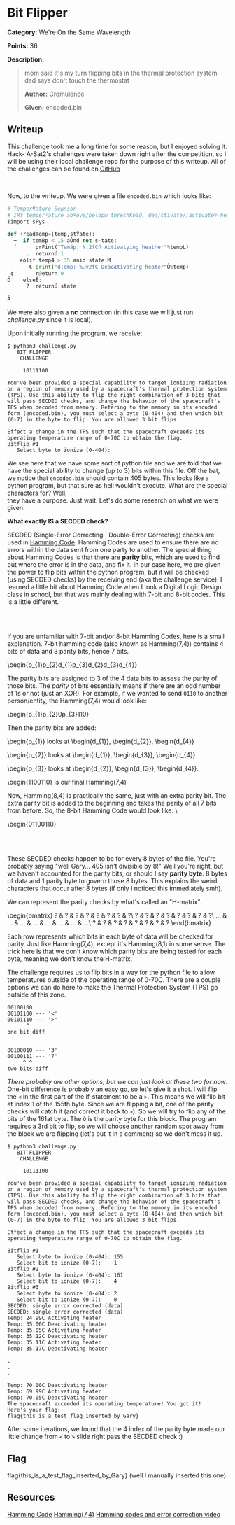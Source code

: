 # Bit Flipper
**Category:** We're On the Same Wavelength

**Points:** 36

**Description:**
> mom said it's my turn flipping bits in the thermal protection system
> dad says don't touch the thermostat
>
> **Author:** Cromulence
>
> **Given:** encoded.bin

## Writeup
This challenge took me a long time for some reason, but I enjoyed solving it. Hack-
A-Sat2's challenges were taken down right after the competition, so I will be
using their local challenge repo for the purpose of this writeup. All of the challenges
can be found on [GitHub](https://github.com/cromulencellc/hackasat-qualifier-2021)

<br>

Now, to the writeup. We were given a file `encoded.bin` which looks like:

```py
# Temper¶ature Seµnsor
# IRf temper¹ature abºove/belopw threshKold, dea]ctivate/[activate® heater
Timport sPys

def +readTemp=(temp,stŸate):
  ¬  if temBp < 15 aÔnd not s~tate:
  ’      prFint("Temãp: %.2fCñ Activatying heather"%tempL)
      …  returnú 1
    eólif temp4 > 35 anid state:M
       € print("dTemp: %.v2fC DeacÆtivating heater"Ù%temp)
 ¢       r@eturn 0
Ö    elseË:
      ?  returnú state

Â
```

We were also given a **nc** connection (in this case we will just run *challenge.py*
since it is local).

Upon initially running the program, we receive:

```
$ python3 challenge.py
   BIT FLIPPER
    CHALLENGE

     10111100

You've been provided a special capability to target ionizing radiation on a region of memory used by a spacecraft's thermal protection system (TPS). Use this ability to flip the right combination of 3 bits that will pass SECDED checks, and change the behavior of the spacecraft's TPS when decoded from memory. Refering to the memory in its encoded form (encoded.bin), you must select a byte (0-404) and then which bit (0-7) in the byte to flip. You are allowed 3 bit flips.

Effect a change in the TPS such that the spacecraft exceeds its operating temperature range of 0-70C to obtain the flag.
Bitflip #1
   Select byte to ionize (0-404):
```

We see here that we have some sort of python file and we are told that we have the
special ability to change (up to 3) bits within this file. Off the bat, we notice
that `encoded.bin` should contain 405 bytes. This looks like a python program,
but that sure as hell wouldn't execute. What are the special characters for? Well, \
they have a purpose. Just wait. Let's do some research on what we were given.

**What exactly IS a SECDED check?**

SECDED (Single-Error Correcting | Double-Error Correcting) checks are used in
[Hamming Code](https://en.wikipedia.org/wiki/Hamming_code). Hamming Codes are
used to ensure there are no errors within the data sent from one party to another.
The special thing about Hamming Codes is that there are **parity** bits, which
are used to find out where the error is in the data, and fix it. In our case here,
we are given the power to flip bits within the python program, but it will be checked
(using SECDED checks) by the receiving end (aka the challenge service). I learned a
little bit about Hamming Code when I took a Digital Logic Design class in school,
but that was mainly dealing with 7-bit and 8-bit codes. This is a little different.

<br>
<br>

If you are unfamiliar with 7-bit and/or 8-bit Hamming Codes, here is a small
explanation. 7-bit hamming code (also known as Hamming(7,4)) contains 4 bits
of data and 3 parity bits, hence 7 bits.

\begin{p_{1}p_{2}d_{1}p_{3}d_{2}d_{3}d_{4}}

The parity bits are assigned to 3 of the 4 data bits to assess the parity of those
bits. The *parity* of bits essentially means if there are an odd number of 1s or
not (just an XOR). For example, if we wanted to send `0110` to another person/entity,
the Hamming(7,4) would look like:

\begin{p_{1}p_{2}0p_{3}110}

Then the parity bits are added:

\begin{p_{1}} looks at \begin{d_{1}}, \begin{d_{2}}, \begin{d_{4}}

\begin{p_{2}} looks at \begin{d_{1}}, \begin{d_{3}}, \begin{d_{4}}

\begin{p_{3}} looks at \begin{d_{2}}, \begin{d_{3}}, \begin{d_{4}}.

\begin{1100110} is our final Hamming(7,4)

Now, Hamming(8,4) is practically the same, just with an extra parity bit. The
extra parity bit is added to the beginning and takes the parity of all 7 bits from
before. So, the 8-bit Hamming Code would look like:
\

\begin{01100110}

<br>
<br>

These SECDED checks happen to be for every 8 bytes of the file. You're probably
saying "well Gary... 405 isn't divisible by 8!" Well you're right, but we haven't
accounted for the parity bits, or should I say **parity byte**. 8 bytes of data
and 1 parity byte to govern those 8 bytes. This explains the weird characters
that occur after 8 bytes (if only I noticed this immediately smh).

We can represent the parity checks by what's called an "H-matrix".

\begin{bmatrix}
? & ? & ? & ? & ? & ? & ? & ?\\
? & ? & ? & ? & ? & ? & ? & ?\\
... & ... & ... & ... & ... & ... & ... & ...\\
? & ? & ? & ? & ? & ? & ? & ?
\end{bmatrix}

Each row represents which bits in each byte of data will be checked for parity. Just
like Hamming(7,4), except it's Hamming(8,1) in some sense. The trick here is that
we don't know which parity bits are being tested for each byte, meaning we don't
know the H-matrix.

The challenge requires us to flip bits in a way for the python file to allow
temperatures outside of the operating range of 0-70C. There are a couple options
we can do here to make the Thermal Protection System (TPS) go outside of this zone.

```
00100100
00101100 --- '<'
00101110 --- '>'
      ^
one bit diff


00100010 --- '3'
00100111 --- '7'
     ^ ^
two bits diff
```

*There probably are other options, but we can just look at these two for now*.
One-bit difference is probably an easy go, so let's give it a shot. I will flip
the `<` in the first part of the if-statement to be a `>`. This means we will
flip bit at index 1 of the 155th byte. Since we are flipping a bit, one of the
parity checks will catch it (and correct it back to `>`). So we will
try to flip any of the bits of the 161at byte. The `Ô` is the parity byte for this block.
The program requires a 3rd bit to flip, so we will choose another random spot away
from the block we are flipping (let's put it in a comment) so we don't mess it up.

```
$ python3 challenge.py
   BIT FLIPPER
    CHALLENGE

     10111100

You've been provided a special capability to target ionizing radiation on a region of memory used by a spacecraft's thermal protection system (TPS). Use this ability to flip the right combination of 3 bits that will pass SECDED checks, and change the behavior of the spacecraft's TPS when decoded from memory. Refering to the memory in its encoded form (encoded.bin), you must select a byte (0-404) and then which bit (0-7) in the byte to flip. You are allowed 3 bit flips.

Effect a change in the TPS such that the spacecraft exceeds its operating temperature range of 0-70C to obtain the flag.

Bitflip #1
   Select byte to ionize (0-404): 155
   Select bit to ionize (0-7):    1
Bitflip #2
   Select byte to ionize (0-404): 161
   Select bit to ionize (0-7):    4
Bitflip #3
   Select byte to ionize (0-404): 2
   Select bit to ionize (0-7):    0
SECDED: single error corrected (data)
SECDED: single error corrected (data)
Temp: 24.99C Activating heater
Temp: 35.06C Deactivating heater
Temp: 35.05C Activating heater
Temp: 35.12C Deactivating heater
Temp: 35.11C Activating heater
Temp: 35.17C Deactivating heater

.
.
.

Temp: 70.00C Deactivating heater
Temp: 69.99C Activating heater
Temp: 70.05C Deactivating heater
The spacecraft exceeded its operating temperature! You got it!
Here's your flag:
flag{this_is_a_test_flag_inserted_by_Gary}
```

After some iterations, we found that the 4 index of the parity byte made our little
change from `<` to `>` slide right pass the SECDED check :)

## Flag
flag{this_is_a_test_flag_inserted_by_Gary} (well I manually inserted this one)

## Resources
[Hamming Code](https://en.wikipedia.org/wiki/Hamming_code)
[Hamming(7,4)](https://en.wikipedia.org/wiki/Hamming(7,4))
[Hamming codes and error correction video](https://www.youtube.com/watch?v=X8jsijhllIA)
